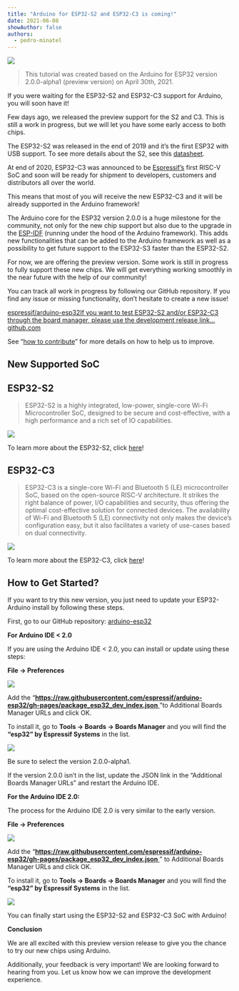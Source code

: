 ```yaml
---
title: "Arduino for ESP32-S2 and ESP32-C3 is coming!"
date: 2021-06-08
showAuthor: false
authors: 
  - pedro-minatel
---
```

![](https://miro.medium.com/v2/resize:fit:640/format:webp/1*jQ1CQP5rXCijH1fW7r3yUw.png)

> This tutorial was created based on the Arduino for ESP32 version 2.0.0-alpha1 (preview version) on April 30th, 2021.

If you were waiting for the ESP32-S2 and ESP32-C3 support for Arduino, you will soon have it!

Few days ago, we released the preview support for the S2 and C3. This is still a work in progress, but we will let you have some early access to both chips.

The ESP32-S2 was released in the end of 2019 and it’s the first ESP32 with USB support. To see more details about the S2, see this [datasheet](https://www.espressif.com/sites/default/files/documentation/esp32-s2_datasheet_en.pdf).

At end of 2020, ESP32-C3 was announced to be [Espressif’s](https://www.espressif.com) first RISC-V SoC and soon will be ready for shipment to developers, customers and distributors all over the world.

This means that most of you will receive the new ESP32-C3 and it will be already supported in the Arduino framework!

The Arduino core for the ESP32 version 2.0.0 is a huge milestone for the community, not only for the new chip support but also due to the upgrade in the [ESP-IDF](https://idf.espressif.com/) (running under the hood of the Arduino framework). This adds new functionalities that can be added to the Arduino framework as well as a possibility to get future support to the ESP32-S3 faster than the ESP32-S2.

For now, we are offering the preview version. Some work is still in progress to fully support these new chips. We will get everything working smoothly in the near future with the help of our community!

You can track all work in progress by following our GitHub repository. If you find any issue or missing functionality, don’t hesitate to create a new issue!

[espressif/arduino-esp32If you want to test ESP32-S2 and/or ESP32-C3 through the board manager, please use the development release link…github.com](https://github.com/espressif/arduino-esp32?source=post_page-----f36d79967eb8--------------------------------)

See “[how to contribute](https://github.com/espressif/arduino-esp32/blob/master/CONTRIBUTING.rst)” for more details on how to help us to improve.

## New Supported SoC

## ESP32-S2

> ESP32-S2 is a highly integrated, low-power, single-core Wi-Fi Microcontroller SoC, designed to be secure and cost-effective, with a high performance and a rich set of IO capabilities.

![](https://miro.medium.com/v2/resize:fit:640/format:webp/1*3i4s48Ad12cpX8jwjwQzoQ.png)

To learn more about the ESP32-S2, click [here](https://www.espressif.com/en/products/socs/esp32-s2)!

## ESP32-C3

> ESP32-C3 is a single-core Wi-Fi and Bluetooth 5 (LE) microcontroller SoC, based on the open-source RISC-V architecture. It strikes the right balance of power, I/O capabilities and security, thus offering the optimal cost-effective solution for connected devices. The availability of Wi-Fi and Bluetooth 5 (LE) connectivity not only makes the device’s configuration easy, but it also facilitates a variety of use-cases based on dual connectivity.

![](https://miro.medium.com/v2/resize:fit:640/format:webp/1*cQSbiHcVeiib4zhOXMzBmA.png)

To learn more about the ESP32-C3, click [here](https://www.espressif.com/en/products/socs/esp32-c3)!

## __How to Get Started?__ 

If you want to try this new version, you just need to update your ESP32-Arduino install by following these steps.

First, go to our GitHub repository: [arduino-esp32](https://github.com/espressif/arduino-esp32)

__For Arduino IDE < 2.0__ 

If you are using the Arduino IDE < 2.0, you can install or update using these steps:

__File → Preferences__ 

![](https://miro.medium.com/v2/resize:fit:640/format:webp/1*53rlcy8SaOmKsTo3TzuHyA.png)

Add the “[__https://raw.githubusercontent.com/espressif/arduino-esp32/gh-pages/package_esp32_dev_index.json__ ](https://raw.githubusercontent.com/espressif/arduino-esp32/gh-pages/package_esp32_dev_index.json)”to Additional Boards Manager URLs and click OK.

To install it, go to __Tools → Boards → Boards Manager__  and you will find the __“esp32” by Espressif Systems__  in the list.

![](https://miro.medium.com/v2/resize:fit:640/format:webp/1*-CWWOAwW2jriAN4lefpF6g.png)

Be sure to select the version 2.0.0-alpha1.

If the version 2.0.0 isn’t in the list, update the JSON link in the “Additional Boards Manager URLs” and restart the Arduino IDE.

__For the Arduino IDE 2.0:__ 

The process for the Arduino IDE 2.0 is very similar to the early version.

__File → Preferences__ 

![](https://miro.medium.com/v2/resize:fit:640/format:webp/1*oYAQjRsku_EcaWP1jfAKRA.png)

Add the “[__https://raw.githubusercontent.com/espressif/arduino-esp32/gh-pages/package_esp32_dev_index.json__ ](https://raw.githubusercontent.com/espressif/arduino-esp32/gh-pages/package_esp32_dev_index.json)” to Additional Boards Manager URLs and click OK.

To install it, go to __Tools → Boards → Boards Manager__  and you will find the __“esp32” by Espressif Systems__  in the list.

![](https://miro.medium.com/v2/resize:fit:640/format:webp/1*3hkEYwMazLXYfX-otKSD3g.png)

You can finally start using the ESP32-S2 and ESP32-C3 SoC with Arduino!

__Conclusion__ 

We are all excited with this preview version release to give you the chance to try our new chips using Arduino.

Additionally, your feedback is very important! We are looking forward to hearing from you. Let us know how we can improve the development experience.
